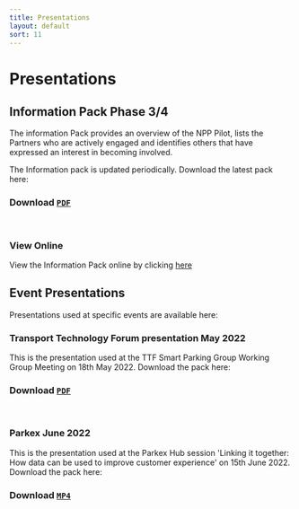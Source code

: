```yaml
---
title: Presentations
layout: default
sort: 11
---
```

# Presentations

## Information Pack Phase 3/4
The information Pack provides an overview of the NPP Pilot, lists the Partners who are actively engaged and identifies others that have expressed an interest in becoming involved.

The Information pack is updated periodically.  Download the latest pack here:

### Download <a download href="https://npp-uk.org/assets/pdf/information-pack-phase-3.pdf"><code class="language-plaintext highlighter-rouge notranslate">PDF</code></a>
<br/>

### View Online

View the Information Pack online by clicking  [here](https://npp-uk.org/ViewOnline.html)

## Event Presentations
Presentations used at specific events are available here:
  
### Transport Technology Forum presentation May 2022
This is the presentation used at the TTF Smart Parking Group Working Group Meeting on 18th May 2022. Download the pack here:

### Download <a download href="https://npp-uk.org/assets/pdf/TTF-May-2022.pdf"><code class="language-plaintext highlighter-rouge notranslate">PDF</code></a>
<br/>

### Parkex June 2022
This is the presentation used at the Parkex Hub session 'Linking it together: How data can be used to improve customer experience' on 15th June 2022. Download the pack here:

### Download <a download href="https://npp-uk.org/assets/MP4/Parkex-June-2022.mp4"><code class="language-plaintext highlighter-rouge notranslate">MP4</code></a>
<br/>
